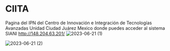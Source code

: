 # CIITA
Pagina del IPN del Centro de Innovación e Integración de Tecnologías Avanzadas Unidad Ciudad Juárez Mexico donde puedes acceder al sistema SIANI
http://148.204.63.201/
![2023-06-21 (1)](https://github.com/JoseJonatan/CIITA/assets/55114191/dc19eff6-e60d-4b82-ac71-39a510f3cb1f)

![2023-06-21 (2)](https://github.com/JoseJonatan/CIITA/assets/55114191/fcf4141c-511b-414e-9660-7af8ac223fae)

